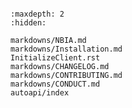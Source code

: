 ```{include} ../README.md
```

```{toctree}
:maxdepth: 2
:hidden:

markdowns/NBIA.md
markdowns/Installation.md
InitializeClient.rst
markdowns/CHANGELOG.md
markdowns/CONTRIBUTING.md
markdowns/CONDUCT.md
autoapi/index
```